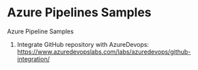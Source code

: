# Azure Pipelines Samples
Azure Pipeline Samples

1. Integrate GitHub repository with AzureDevops: https://www.azuredevopslabs.com/labs/azuredevops/github-integration/
